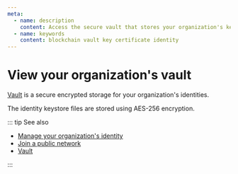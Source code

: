 ```yaml
---
meta:
  - name: description
    content: Access the secure vault that stores your organization's key pairs and certificates on the Chainstack managed blockchain services.
  - name: keywords
    content: blockchain vault key certificate identity
---
```


# View your organization's vault

[Vault](https://console.chainstack.com/vault) is a secure encrypted storage for your organization's identities.

The identity keystore files are stored using AES-256 encryption.

::: tip See also

* [Manage your organization's identity](/platform/manage-your-organization-identity)
* [Join a public network](/platform/join-a-public-network)
* [Vault](/glossary/vault)

:::
